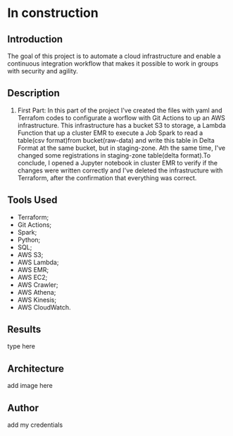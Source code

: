 # In construction
## Introduction
 
 The goal of this project is to automate a cloud infrastructure and enable a continuous integration workflow that makes it possible to work in groups with security and agility.
 
## Description

1) First Part: In this part of the project I've created the files with yaml and Terrafom codes to configurate a worflow with Git Actions to up an AWS infrastructure. This infrastructure has a bucket S3 to storage, a Lambda Function that up a cluster EMR to execute a Job Spark to read a table(csv format)from bucket(raw-data) and write this table in Delta Format at the same bucket, but in staging-zone. Ath the same time, I've changed some registrations in staging-zone table(delta format).To conclude, I opened a Jupyter notebook in cluster EMR to verify if the changes were written correctly and I've deleted the infrastructure with Terraform, after the confirmation that everything was correct.
 
## Tools Used 

* Terraform;
* Git Actions;
* Spark;
* Python;
* SQL;
* AWS S3;
* AWS Lambda;
* AWS EMR;
* AWS EC2;
* AWS Crawler;
* AWS Athena;
* AWS Kinesis;
* AWS CloudWatch.

## Results
type here

## Architecture

add image here
 
 
## Author

add my credentials

